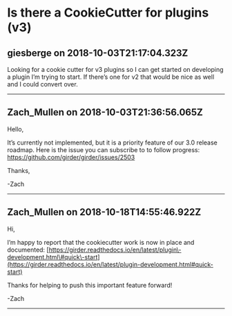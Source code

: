 # Is there a CookieCutter for plugins (v3)

## giesberge on 2018-10-03T21:17:04.323Z

Looking for a cookie cutter for v3 plugins so I can get started on developing a plugin I’m trying to start. If there’s one for v2 that would be nice as well and I could convert over.


---

## Zach_Mullen on 2018-10-03T21:36:56.065Z

Hello,


It’s currently not implemented, but it is a priority feature of our 3\.0 release roadmap. Here is the issue you can subscribe to to follow progress: <https://github.com/girder/girder/issues/2503>


Thanks,


\-Zach


---

## Zach_Mullen on 2018-10-18T14:55:46.922Z

Hi,


I’m happy to report that the cookiecutter work is now in place and documented: [https://girder.readthedocs.io/en/latest/plugin\-development.html\#quick\-start](https://girder.readthedocs.io/en/latest/plugin-development.html#quick-start)


Thanks for helping to push this important feature forward!


\-Zach


---

